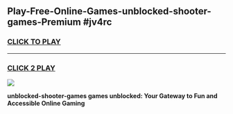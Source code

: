 
## Play-Free-Online-Games-unblocked-shooter-games-Premium #jv4rc
<h3>
<a href="https://premium.freeplayer.one?title=unblocked-shooter-games&ref=8M">CLICK TO PLAY</a></h3>
<hr>

<h3>
<a href="https://premium.freeplayer.one?title=unblocked-shooter-games&ref=8M">CLICK 2 PLAY</a>
  
</h3>

<a href="https://premium.freeplayer.one?title=unblocked-shooter-games&ref=8M"><img src="https://clearcache.store/games.png"></a>


**unblocked-shooter-games games unblocked: Your Gateway to Fun and Accessible Online Gaming**
